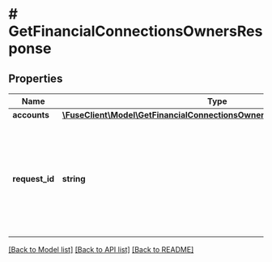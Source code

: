 # # GetFinancialConnectionsOwnersResponse

## Properties

Name | Type | Description | Notes
------------ | ------------- | ------------- | -------------
**accounts** | [**\FuseClient\Model\GetFinancialConnectionsOwnersResponseAccountsInner[]**](GetFinancialConnectionsOwnersResponseAccountsInner.md) |  |
**request_id** | **string** | An identifier that is exclusive to the request and can serve as a means for investigating and resolving issues. |

[[Back to Model list]](../../README.md#models) [[Back to API list]](../../README.md#endpoints) [[Back to README]](../../README.md)
